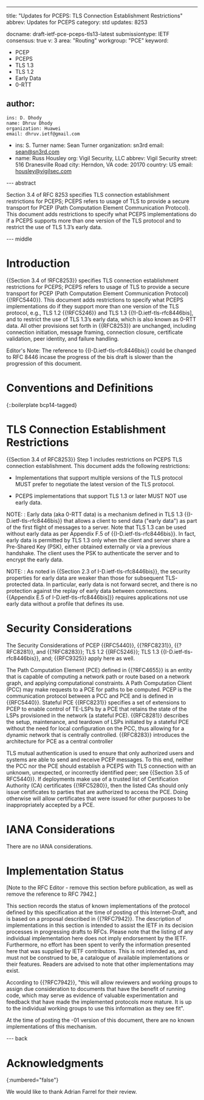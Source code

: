 ---
title: "Updates for PCEPS: TLS Connection Establishment Restrictions"
abbrev: Updates for PCEPS
category: std
updates: 8253

docname: draft-ietf-pce-pceps-tls13-latest
submissiontype: IETF
consensus: true
v: 3
area: "Routing"
workgroup: "PCE"
keyword:
 - PCEP
 - PCEPS
 - TLS 1.3
 - TLS 1.2
 - Early Data
 - 0-RTT

author:
 -
    ins: D. Dhody
    name: Dhruv Dhody
    organization: Huawei
    email: dhruv.ietf@gmail.com
 -
    ins: S. Turner
    name: Sean Turner
    organization: sn3rd
    email: sean@sn3rd.com
 -
    name: Russ Housley
    org: Vigil Security, LLC
    abbrev: Vigil Security
    street: 516 Dranesville Road
    city: Herndon, VA
    code: 20170
    country: US
    email: housley@vigilsec.com

--- abstract

Section 3.4 of RFC 8253 specifies TLS connection establishment restrictions
for PCEPS; PCEPS refers to usage of TLS to provide a secure transport for
PCEP (Path Computation Element Communication Protocol).  This document adds
restrictions to specify what PCEPS implementations do if a PCEPS supports
more than one version of the TLS protocol and to restrict the use of
TLS 1.3’s early data.


--- middle

# Introduction

{{Section 3.4 of !RFC8253}} specifies TLS connection establishment
restrictions for PCEPS; PCEPS refers to usage of TLS to
provide a secure transport for PCEP (Path Computation Element
Communication Protocol) {{!RFC5440}}.  This document adds restrictions to specify
what PCEPS implementations do if they support more than one version of
the TLS protocol, e.g., TLS 1.2 {{!RFC5246}} and
TLS 1.3 {{!I-D.ietf-tls-rfc8446bis], and to restrict the use of
TLS 1.3’s early data, which is also known as 0-RTT data. All other
provisions set forth in {{RFC8253}} are unchanged, including connection
initiation, message framing, connection closure, certificate validation,
peer identity, and failure handling.

<aside markdown="block">
  Editor's Note: The reference to {{I-D.ietf-tls-rfc8446bis}} could
  be changed to RFC 8446 incase the progress of the bis draft is
  slower than the progression of this document.
</aside>


# Conventions and Definitions

{::boilerplate bcp14-tagged}


# TLS Connection Establishment Restrictions

{{Section 3.4 of RFC8253}} Step 1 includes restrictions on PCEPS TLS connection
establishment. This document adds the following restrictions:

* Implementations that support multiple versions of the TLS protocol MUST
prefer to negotiate the latest version of the TLS protocol.

* PCEPS implementations that support TLS 1.3 or later MUST NOT use early data.

NOTE:
:  Early data (aka 0-RTT data) is a mechanism defined in TLS 1.3
  {{I-D.ietf-tls-rfc8446bis}} that allows a client to send data ("early
  data") as part of the first flight of messages to a server.  Note
  that TLS 1.3 can be used without early data as per Appendix F.5 of
  {{I-D.ietf-tls-rfc8446bis}}.  In fact, early data is permitted by TLS
  1.3 only when the client and server share a Pre-Shared Key (PSK),
  either obtained externally or via a previous handshake.  The client
  uses the PSK to authenticate the server and to encrypt the early
  data.

NOTE:
:  As noted in {{Section 2.3 of I-D.ietf-tls-rfc8446bis}}, the security
  properties for early data are weaker than those for subsequent TLS-
  protected data.  In particular, early data is not forward secret, and
  there is no protection against the replay of early data between
  connections.  {{Appendix E.5 of I-D.ietf-tls-rfc8446bis]}} requires
  applications not use early data without a profile that defines its
  use.

# Security Considerations

The Security Considerations of PCEP {{RFC5440}}, {{?RFC8231}},
{{?RFC8281}}, and {{?RFC8283}}; TLS 1.2 {{RFC5246}}; TLS 1.3 {{I-D.ietf-tls-rfc8446bis}},
and; {{RFC9325}} apply here as well.

The Path Computation Element (PCE) defined in {{?RFC4655}} is an entity
that is capable of computing a network path or route based on a
network graph, and applying computational constraints.  A Path
Computation Client (PCC) may make requests to a PCE for paths to be
computed. PCEP is the communication protocol between a PCC and PCE and is
defined in {{RFC5440}}. Stateful PCE {{RFC8231}} specifies a set of extensions to PCEP to
enable control of TE-LSPs by a PCE that retains the state of the LSPs
provisioned in the network (a stateful PCE).  {{RFC8281}} describes the
setup, maintenance, and teardown of LSPs initiated by a stateful PCE
without the need for local configuration on the PCC, thus allowing
for a dynamic network that is centrally controlled.  {{RFC8283}}
introduces the architecture for PCE as a central controller

TLS mutual authentication is used to ensure that only authorized users
and systems are able to send and receive PCEP messages. To this end,
neither the PCC nor the PCE should establish a PCEPS with TLS connection
with an unknown, unexpected, or incorrectly identified peer; see
{{Section 3.5 of RFC5440}}. If deployments make use of a trusted list of
Certification Authority (CA) certificates {{!RFC5280}}, then the listed
CAs should only issue certificates to parties that are authorized to
access the PCE. Doing otherwise will allow certificates that were issued
for other purposes to be inappropriately accepted by a PCE.


# IANA Considerations

There are no IANA considerations.

# Implementation Status

[Note to the RFC Editor - remove this section before publication, as
well as remove the reference to RFC 7942.]

This section records the status of known implementations of the
protocol defined by this specification at the time of posting of this
Internet-Draft, and is based on a proposal described in {{?RFC7942}}.
The description of implementations in this section is intended to
assist the IETF in its decision processes in progressing drafts to
RFCs.  Please note that the listing of any individual implementation
here does not imply endorsement by the IETF.  Furthermore, no effort
has been spent to verify the information presented here that was
supplied by IETF contributors.  This is not intended as, and must not
be construed to be, a catalogue of available implementations or their
features.  Readers are advised to note that other implementations may
exist.

According to {{?RFC7942}}, "this will allow reviewers and working groups
to assign due consideration to documents that have the benefit of
running code, which may serve as evidence of valuable experimentation
and feedback that have made the implemented protocols more mature.
It is up to the individual working groups to use this information as
they see fit".

At the time of posting the -01 version of this document, there are no
known implementations of this mechanism.


--- back

# Acknowledgments
{:numbered="false"}

We would like to thank Adrian Farrel for their review.
